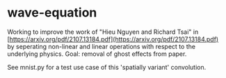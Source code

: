 # wave-equation

Working to improve the work of "Hieu Nguyen and Richard Tsai" in [https://arxiv.org/pdf/2107.13184.pdf](https://arxiv.org/pdf/2107.13184.pdf) by seperating
non-linear and linear operations with respect to the underlying physics. Goal: removal of ghost effects from paper.

See mnist.py for a test use case of this 'spatially variant' convolution.
